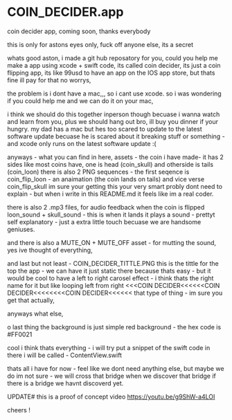 # COIN_DECIDER.app
coin decider app, coming soon, thanks everybody

this is only for astons eyes only, fuck off anyone else, its a secret

whats good aston, i made a git hub reposatory for you,
could you help me make a app using xcode + swift code,
its called coin decider, its just a coin flipping app,
its like 99usd to have an app on the IOS app store, but thats fine ill pay for that no worrys,

the problem is i dont have a mac,,, so i cant use xcode.
so i was wondering if you could help me and we can do it on your mac,

i think we should do this together inperson though becuase i wanna watch and learn from you, plus we should hang out bro, ill buy you dinner if your hungry.
my dad has a mac but hes too scared to update to the latest software update becuase he is scared about it breaking stuff or something - and xcode only runs on the latest software update :(

anyways - what you can find in here,
assets - the coin i have made- it has 2 sides like most coins have, one is head (coin_skull) and otherside is tails (coin_loon)
there is also 2 PNG sequences - the first seqence is coin_flip_loon - an anaimation (the coin lands on tails) and vice verse coin_flip_skull
im sure your getting this your very smart probly dont need to explain - but when i write in this README.md it feels like im a real coder.


there is also 2 .mp3 files, for audio feedback when the coin is flipped
loon_sound + skull_sound - this is when it lands it plays a sound - prettyt self explanatory - just a extra little touch becuase we are handsome geniuses.

and there is also a MUTE_ON + MUTE_OFF asset - for mutting the sound, yes ive thought of everything,

and last but not least - COIN_DECIDER_TITTLE.PNG 
this is the tittle for the top the app - we can have it just static there because thats easy -
but it would be cool to have a left to right carosel effect - i think thats the right name for it but like looping left from right 
<<<COIN DECIDER<<<<<<COIN DECIDER<<<<<<<<COIN DECIDER<<<<<< that type of thing - im sure you get that actually,

anyways what else,

o last thing the background is just simple red background - the hex code is #FF0021

cool i think thats everything -
i will try put a snippet of the swift code in there i will be called - ContentView.swift

thats all i have for now - feel like we dont need anything else,
but maybe we do im not sure - we will cross that bridge when we discover that bridge if there is a bridge we havnt discoverd yet.

UPDATE# this is a proof of concept video https://youtu.be/g9ShW-a4LOI

cheers !
